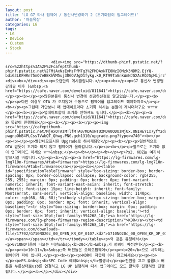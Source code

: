 ```yaml
---
layout: post
title: 'LG G7 타사 펌웨어 / 통신사변경하기 2 (초기화없이 업그레이드)'
author: '하늘목장'
categories: LG
tags:
- LG
- Device
- Custom
- Stock
---
```



<script> location.href='https://cafe.naver.com/develoid/858901' ; </script>


















						<div><img src="https://dthumb-phinf.pstatic.net/?src=%22https%3A%2F%2Fcafeptthumb-phinf.pstatic.net%2FMjAxNzEyMzFfMTg3%2FMDAxNTE0NzI0Mzk3NDM2.EjYQ-bdiG3LKFHRn75mQ7eBBKhVM5uj38GOVJgD1fykg.k0_RT99TaGnkWmNJGXAcRQJSpMijrzTByQNphac_hqEg.PNG.searphiel9%2F%25EA%25B2%258C%25EC%258B%259C%25EA%25B8%2580_%25EC%259E%2591%25EC%2584%25B1_%25EC%25A0%2584_%25EA%25BC%25AD_%25EC%259D%25BD%25EC%2596%25B4%25EC%25A3%25BC%25EC%2584%25B8%25EC%259A%2594_%2528IT_%25EC%2586%258C%25ED%2586%25B5_%25EA%25B2%258C%25EC%258B%259C%25ED%258C%2590.png%3Ftype%3Dw740%22&amp;type=cafe_wa740"><div><b></div><div><p>오랜만의 게시글입니다.</p><p><b></p><p>G7 통신사 변경법 강좌글 이후 (&nbsp;<a href="https://cafe.naver.com/develoid/811641">https://cafe.naver.com/develoid/811641</a>&nbsp;)</p><p><b></p><p>많은분들이 통신사 변경에 성공하신걸로 알고있습니다.</p><p><b></p><p>다만 이경우 OTA 가 오지않아 수동으로 펌웨어를 업그레이드 해야하지요</p><p><b></p><p>그런데 가만보니 매 업데이트마다 초기화 하시는 분들이 계시더라구요 ㅠㅠㅠ</p><p><b></p><p>업데이트할때 초기화 안하셔도 됩니다.</p><p><b></p><p><a href="https://cafe.naver.com/develoid/811641">https://cafe.naver.com/develoid/811641</a>&nbsp;와 똑같이 진행하되</p><p><b></p><p><b></p><p><img src="https://cafeptthumb-phinf.pstatic.net/MjAxOTAzMTlfMTA0/MDAxNTUzMDA0ODUzMjUx.UNIHEY1x7yfY2ds_I1mO7T439HMPTlM4Fw_hSIiFr1Ig.91rKtLU5KSITkROBSB-pwgnpOhB4PLCssTVwbQT_Qhwg.PNG.gch1310/upgrade.png?type=w740"><b></p><p><b></p><p>빨간네모표시된 Upgrade로 하시게되면</p><p><b></p><p>일반적으로 OTA 받듯이 초기화 되지 않고 펌웨어가 올라갑니다.</p><p><b></p><p>앞으로는 초기화 없이 업그레이드 하세요 ㅠㅠ&nbsp;</p><p><b></p><p><b></p><p>Ps2. KDZ는 여기서 받으시길 바랍니다.</p><p><b></p><p><a href="https://lg-firmwares.com/lg-lmg710n-firmwares/#tab=firmwares">https://lg-firmwares.com/lg-lmg710n-firmwares/#tab=firmwares</a></p><p><b></p><table id="specificationTableFirmware" style="box-sizing: border-box; border-spacing: 0px; border-collapse: collapse; background-color: rgb(255, 255, 255); margin: 0px; padding: 0px; border: 0px; font-variant-numeric: inherit; font-variant-east-asian: inherit; font-stretch: inherit; font-size: 15px; line-height: inherit; font-family: Montserrat, sans-serif; vertical-align: baseline; width: 1140px; color: rgb(68, 68, 68);"><tbody style="box-sizing: border-box; margin: 0px; padding: 0px; border: 0px; font: inherit; vertical-align: baseline;"><tr style="box-sizing: border-box; margin: 0px; padding: 0px; border: 0px; font: inherit; vertical-align: baseline;"><td style="font-size:10pt;font-family:994268_10;"><a href="https://lg-firmwares.com/lg-phone-firmwares-region-description/">KOR</a></td><td style="font-size:10pt;font-family:994268_10;"><a href="https://lg-firmwares.com/downloads-file/17702/G710NO20c_00_OPEN_KR_OP_0107.kdz">G710NO20c_00_OPEN_KR_OP_0107.kdz&nbsp;</a><span></span></td></tr></tbody></table><p>와 같은 유형에서</p><p>G710NO다음에 나오는 버전&nbsp;<b>20c</b>&nbsp;가 펌웨어 버전인데</p><p><b></p><p><b>10~11</b>&nbsp;쪽 버전들은 오레오펌웨어</p><p><b>20</b>으로 시작하는 펌웨어가 파이 입니다.</p><p><b></p><p>KOR이 자급제 이니 참고하세요</p><p><b></p><p>PS.&nbsp;<b>SPC Code 에러&nbsp;</b>발생시</p><p>전원을 끄고 볼륨Up 버튼을 누른상태로usb를 연결하고 LG UP 실행하여 다시 업그레이드 모드 클릭후 진행하면 진행됩니다.</p><p><b></p></div></div>
